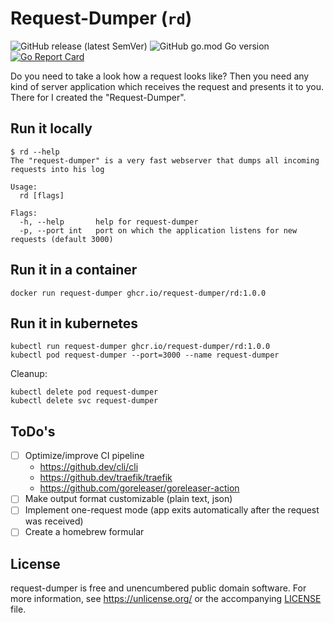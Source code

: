 # Request-Dumper (`rd`)

![GitHub release (latest SemVer)](https://img.shields.io/github/v/release/florianrusch/request-dumper) ![GitHub go.mod Go version](https://img.shields.io/github/go-mod/go-version/florianrusch/request-dumper) [![Go Report Card](https://goreportcard.com/badge/github.com/florianrusch/request-dumper)](https://goreportcard.com/report/github.com/florianrusch/request-dumper)

Do you need to take a look how a request looks like? Then you need any kind of server application which receives the request and presents it to you.
There for I created the "Request-Dumper".

## Run it locally

```shell
$ rd --help
The "request-dumper" is a very fast webserver that dumps all incoming requests into his log

Usage:
  rd [flags]

Flags:
  -h, --help       help for request-dumper
  -p, --port int   port on which the application listens for new requests (default 3000)
```

## Run it in a container

```shell
docker run request-dumper ghcr.io/request-dumper/rd:1.0.0
```

## Run it in kubernetes

```shell
kubectl run request-dumper ghcr.io/request-dumper/rd:1.0.0
kubectl pod request-dumper --port=3000 --name request-dumper
```

Cleanup:

```shell
kubectl delete pod request-dumper
kubectl delete svc request-dumper
```

## ToDo's

- [ ] Optimize/improve CI pipeline
	- <https://github.dev/cli/cli>
	- <https://github.dev/traefik/traefik>
	- <https://github.com/goreleaser/goreleaser-action>
- [ ] Make output format customizable (plain text, json)
- [ ] Implement one-request mode (app exits automatically after the request was received)
- [ ] Create a homebrew formular

## License

request-dumper is free and unencumbered public domain software. For more information, see <https://unlicense.org/> or the accompanying [LICENSE](/LICENSE) file.
